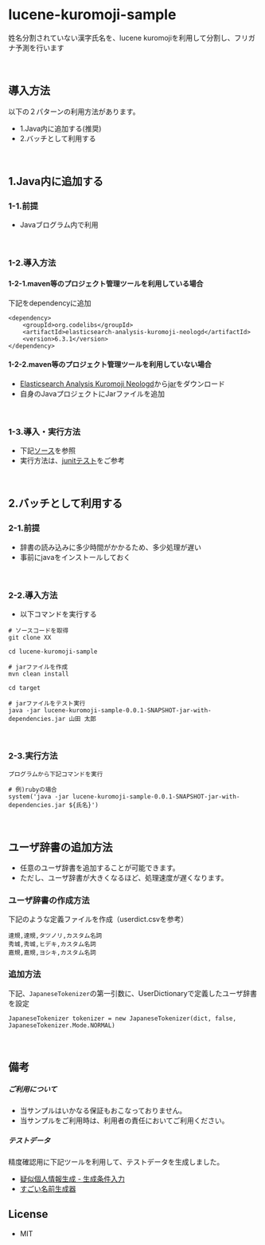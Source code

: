 # lucene-kuromoji-sample
姓名分割されていない漢字氏名を、lucene kuromojiを利用して分割し、フリガナ予測を行います

<br />

## 導入方法
以下の２パターンの利用方法があります。
* 1.Java内に追加する(推奨)
* 2.バッチとして利用する

<br />

## 1.Java内に追加する
### 1-1.前提
* Javaブログラム内で利用

<br />

### 1-2.導入方法
#### 1-2-1.maven等のプロジェクト管理ツールを利用している場合
下記をdependencyに追加

```
<dependency>
    <groupId>org.codelibs</groupId>
    <artifactId>elasticsearch-analysis-kuromoji-neologd</artifactId>
    <version>6.3.1</version>
</dependency>
```

#### 1-2-2.maven等のプロジェクト管理ツールを利用していない場合
* [Elasticsearch Analysis Kuromoji Neologd](https://mvnrepository.com/artifact/org.codelibs/elasticsearch-analysis-kuromoji-neologd/6.3.1)から[jar](http://central.maven.org/maven2/org/codelibs/elasticsearch-analysis-kuromoji-neologd/6.3.1/elasticsearch-analysis-kuromoji-neologd-6.3.1.jar)をダウンロード
* 自身のJavaプロジェクトにJarファイルを追加

<br />

### 1-3.導入・実行方法
* 下記[ソース]()を参照
* 実行方法は、[junitテスト]()をご参考

<br />

## 2.バッチとして利用する
### 2-1.前提
* 辞書の読み込みに多少時間がかかるため、多少処理が遅い
* 事前にjavaをインストールしておく

<br />

### 2-2.導入方法
* 以下コマンドを実行する


```
# ソースコードを取得
git clone XX

cd lucene-kuromoji-sample

# jarファイルを作成
mvn clean install

cd target

# jarファイルをテスト実行
java -jar lucene-kuromoji-sample-0.0.1-SNAPSHOT-jar-with-dependencies.jar 山田 太郎
```

<br />

### 2-3.実行方法

```
プログラムから下記コマンドを実行

# 例)rubyの場合
system('java -jar lucene-kuromoji-sample-0.0.1-SNAPSHOT-jar-with-dependencies.jar ${氏名}')                                                                                               
```

<br />

## ユーザ辞書の追加方法
* 任意のユーザ辞書を追加することが可能できます。
* ただし、ユーザ辞書が大きくなるほど、処理速度が遅くなります。

### ユーザ辞書の作成方法
下記のような定義ファイルを作成（userdict.csvを参考）

```
達規,達規,タツノリ,カスタム名詞
秀城,秀城,ヒデキ,カスタム名詞
嘉規,嘉規,ヨシキ,カスタム名詞
```

### 追加方法

下記、```JapaneseTokenizer```の第一引数に、UserDictionaryで定義したユーザ辞書を設定


```
JapaneseTokenizer tokenizer = new JapaneseTokenizer(dict, false, JapaneseTokenizer.Mode.NORMAL)
```

<br />

## 備考
##### ご利用について
* 当サンプルはいかなる保証もおこなっておりません。
* 当サンプルをご利用時は、利用者の責任においてご利用ください。

##### テストデータ
精度確認用に下記ツールを利用して、テストデータを生成しました。
* [疑似個人情報生成 - 生成条件入力](https://hogehoge.tk/personal/generator/?)
* [すごい名前生成器](https://namegen.jp/)

## License
* MIT
